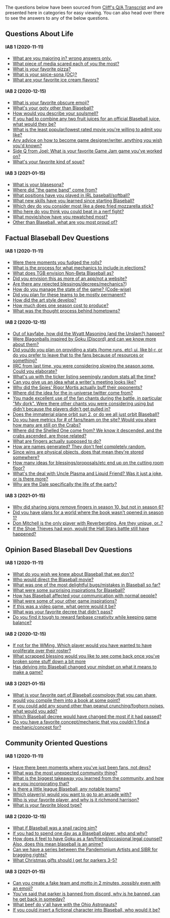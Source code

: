 The questions below have been sourced from [Cliff's Q/A Transcript](https://www.notion.so/Cliff-s-Notes-Q-A-Archive-ba2a2ede574d4b85ace0c577fba492e1) and are presented here in categories for easy viewing. You can also head over there to see the answers to any of the below questions.

## Questions About Life
#### IAB 1 (2020-11-11)
 - [What are you majoring in? wrong answers only.]()
 - [What piece of media scared each of you the most?]()
 - [What is your favorite pizza?]()
 - [What is your spice-sona (OC)?]()
 - [What are your favorite ice cream flavors?]()

#### IAB 2 (2020-12-15)
 - [What is your favorite obscure emoji?]()
 - [What's your goty other than Blaseball?]()
 - [How would you describe your soulsmell?]()
 - [If you had to combine any two fruit juices for an official Blaseball juice, what would they be?]()
 - [What is the least popular/lowest rated movie you're willing to admit you like?]()
 - [Any advice on how to become game designer/writer, anything you wish you'd known?]()
 - [Side Q from Joel: What is your favorite Game Jam game you've worked on?]()
 - [What's your favorite kind of soup?]()

#### IAB 3 (2021-01-15)
 - [What is your blasesona?]()
 - [Where did "the game band" come from?]()
 - [What positions have you played in IRL baseball/softball?]()
 - [What new skills have you learned since starting Blaseball?]()
 - [Which dev do you consider most like a deep fried mozzarella stick?]()
 - [Who here do you think you could beat in a nerf fight?]()
 - [What movie/show have you rewatched most?]()
 - [Other than Blaseball, what are you most proud of?]()


## Factual Blaseball Dev Questions
#### IAB 1 (2020-11-11)
 - [Were there moments you fudged the rolls?]()
 - [What is the process for what mechanics to include in elections?]()
 - [What does TGB envision Non-Beta Blaseball as?]()
 - [Did you envision this as more of an app/not a website?]()
 - [Are there any rejected blessings/decrees/mechanics?]())
 - [How do you manage the state of the game? (Code-wise)]()
 - [Did you plan for these teams to be mostly permanent?]()
 - [How did the art style develop?]()
 - [How much does one season cost to produce?]()
 - [What was the thought process behind hometowns?]()

#### IAB 2 (2020-12-15)
 - [Out of kayfabe, how did the Wyatt Masoning (and the Unslam?) happen?]()
 - [Were Blagonballs inspired by Goku (Discord) and can we know more about them?]()
 - [Did you/do you plan on providing a stats (home runs, etc) ui, like bl-r, or do you prefer to leave that to the fans because of resources or something?]()
 - [IIRC from last time, you were considering slowing the season some. Could you elaborate?]()
 - [What's up with the ticker listing seemingly random stats all the time?]()
 - [Can you give us an idea what a writer's meeting looks like?]()
 - [Why did the Spies' Rigor Mortis actually buff their opponents?]()
 - [Where did the idea for the in-universe twitter come from?]()
 - [You made excellent use of the fan chants during the battle, in particular "My dork". Were there other chants you were considering using but didn't because the players didn't get pulled in?]()
 - [Does the immaterial plane orbit sun 2, or do we all just orbit Blaseball?]()
 - [Do you have metrics for # of fans/team on the site? Would you share how many are still on the Crabs?]()
 - [Where did the Shelled One come from? We know it descended, and the crabs ascended, are those related?]()
 - [What are fingers actually supposed to do?]()
 - [How are names generated? They don't feel completely random.]()
 - [Since wins are physical objects, does that mean they're stored somewhere?]()
 - [How many ideas for blessings/proposals/etc end up on the cutting room floor?]()
 - [What's the deal with Uncle Plasma and Liquid Friend? Was it just a joke, or is there more?]()
 - [Why are the Dale specifically the life of the party?]()

#### IAB 3 (2021-01-15)
 - [Why did sharing signs remove fingers in season 10, but not in season 6?]()
 - [Did you have plans for a world where the book wasn't opened in season 1?]()
 - [Don Mitchell is the only player with Reverberating. Are they unique, or..?]()
 - [If the Shoe Thieves had won, would the Hall Stars battle still have happened?]()


## Opinion Based Blaseball Dev Questions
#### IAB 1 (2020-11-11)
 - [What do you wish we knew about Blaseball that we don't?]()
 - [Who would direct the Blaseball movie?]()
 - [What was one of the most delightful bugs/mistakes in Blaseball so far?]()
 - [What were some surprising inspirations for Blaseball?]()
 - [How has Blaseball affected your communication with normal people?]()
 - [What were some of your other game inspirations?]()
 - [If this was a video game, what genre would it be?]()
 - [What was your favorite decree that didn't pass?]()
 - [Do you find it tough to reward fanbase creativity while keeping game balance?]()

#### IAB 2 (2020-12-15)
 - [If not for the WMing, Which player would you have wanted to have proliferate over their roster?]()
 - [What scrapped blessing would you like to see come back once you've broken some stuff down a bit more]()
 - [Has delving into Blaseball changed your mindset on what it means to make a game?]()

#### IAB 3 (2021-01-15)
 - [What is your favorite part of Blaseball cosmology that you can share, would you compile them into a book at some point?]()
 - [If you could add any sound other than peanut crunching/foghorn noises, what would you add?]()
 - [Which Blaseball decree would have changed the most if it had passed?]()
 - [Do you have a favorite concept/mechanic that you couldn't find a mechanic/concept for?]()


## Community Oriented Questions
#### IAB 1 (2020-11-11)
 - [Have there been moments where you've just been fans, not devs?]()
 - [What was the most unexpected community thing?]()
 - [What is the biggest takeaway you learned from the community, and how are you incorporating that?]()
 - [Is there a little league Blaseball, any notable teams?]()
 - [Which player(s) would you want to go to an arcade with?]()
 - [Who is your favorite player, and why is it richmond harrison?]()
 - [What is your favorite blood type?]()

#### IAB 2 (2020-12-15)
 - [What if Blaseball was a snail racing sim?]()
 - [If you had to spend one day as a Blaseball player, who and why?]()
 - [How does it feel to have Goku as a fan/friend/occasional legal counsel? Also, does this mean blaseball is an anime?]()
 - [Can we have a series between the Pandemonium Artists and SIBR for bragging rights?]()
 - [What Christmas gifts should I get for parkers 3-5?]()

#### IAB 3 (2021-01-15)
 - [Can you create a fake team and motto in 2 minutes, possibly even with an emoji?]()
 - [You've said that parker is banned from discord, why is he banned, can he get back in someday?]()
 - [What beef do y'all have with the Ohio Astronauts?]()
 - [If you could insert a fictional character into Blaseball, who would it be?]()
